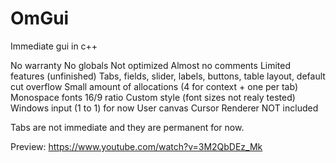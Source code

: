 # OmGui

Immediate gui in c++

No warranty
No globals
Not optimized
Almost no comments
Limited features (unfinished)
Tabs, fields, slider, labels, buttons, table layout, default cut overflow
Small amount of allocations (4 for context + one per tab)
Monospace fonts
16/9 ratio
Custom style (font sizes not realy tested)
Windows input (1 to 1) for now
User canvas
Cursor
Renderer NOT included

Tabs are not immediate and they are permanent for now.

Preview:
https://www.youtube.com/watch?v=3M2QbDEz_Mk

